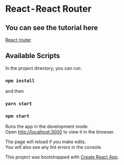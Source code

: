 # React - React Router

## You can see the tutorial here
[React router](https://mauriciogc.medium.com/react-react-router-db391b3def2a)

## Available Scripts

In the project directory, you can run:

### `npm install`

and then

### `yarn start`

### `npm start`

Runs the app in the development mode.<br />
Open [http://localhost:3000](http://localhost:3000) to view it in the browser.

The page will reload if you make edits.<br />
You will also see any lint errors in the console.

This project was bootstrapped with [Create React App](https://github.com/facebook/create-react-app).

